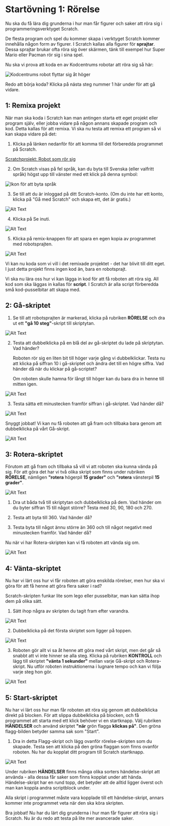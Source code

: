 # Startövning 1: Rörelse

Nu ska du få lära dig grunderna i hur man får figurer och saker att röra sig i programmeringsverktyget Scratch.

De flesta program och spel du kommer skapa i verktyget Scratch kommer innehålla någon form av figurer. I Scratch kallas alla figurer för **sprajtar**. Dessa sprajtar brukar ofta röra sig över skärmen, tänk till exempel hur Super Mario eller Pacman rör sig i sina spel.

Nu ska vi prova att koda en av Kodcentrums robotar att röra sig så här:

![Kodcentrums robot flyttar sig åt höger](Robot_1.gif)

Redo att börja koda? Klicka på nästa steg nummer 1 här under för att gå vidare.

## 1: Remixa projekt

När man ska koda i Scratch kan man antingen starta ett eget projekt eller program själv, eller jobba vidare på någon annans skapade program och kod. Detta kallas för att remixa. Vi ska nu testa att remixa ett program så vi kan skapa vidare på det:

1. Klicka på länken nedanför för att komma till det förberedda programmet på Scratch.

<a href="https://scratch.mit.edu/projects/210051047/" target='_blank'>Scratchprojekt: Robot som rör sig</a> <!--_-->

2. Om Scratch visas på fel språk, kan du byta till Svenska (eller valfritt språk) högst upp till vänster med ett klick på denna symbol:

![Ikon för att byta språk](Image_1.png)

3. Se till att du är inloggad på ditt Scratch-konto. (Om du inte har ett konto, klicka på "Gå med Scratch" och skapa ett, det är gratis.)

![Alt Text](Image_2.png)

4. Klicka på Se inuti.

![Alt Text](Image_3.png)

5. Klicka på remix-knappen för att spara en egen kopia av programmet med robotsprajten.

![Alt Text](Image_4.png)

Vi kan nu koda som vi vill i det remixade projektet - det har blivit till ditt eget. I just detta projekt finns ingen kod än, bara en robotsprajt.

Vi ska nu lära oss hur vi kan lägga in kod för att få roboten att röra sig. All kod som ska läggas in kallas för **script**. I Scratch är alla script förberedda små kod-pusselbitar att skapa med.

## 2: Gå-skriptet

1. Se till att robotsprajten är markerad, klicka på rubriken **RÖRELSE** och dra ut ett **"gå 10 steg"**-skript till skriptytan.

![Alt Text](Skript_1.gif)

2. Testa att dubbelklicka på en blå del av gå-skriptet du lade på skriptytan. Vad händer?

	Roboten rör sig en liten bit till höger varje gång vi dubbelklickar. Testa nu att klicka på siffran 10 i gå-skriptet och ändra det till en högre siffra. Vad händer då när du klickar på gå-scriptet?

	Om roboten skulle hamna för långt till höger kan du bara dra in henne till mitten igen.

![Alt Text](Robot_2.gif)

3. Testa sätta ett minustecken framför siffran i gå-skriptet. Vad händer då?

![Alt Text](Skript_2.gif)

Snyggt jobbat! Vi kan nu få roboten att gå fram och tillbaka bara genom att dubbelklicka på vårt Gå-skript.

![Alt Text](Robot_3.gif)

## 3: Rotera-skriptet

Förutom att gå fram och tillbaka så vill vi att roboten ska kunna vända på sig. För att göra det har vi två olika skript som finns under rubriken **RÖRELSE**, nämligen **"rotera** högerpil **15 grader"** och **"rotera** vänsterpil **15 grader"**.

![Alt Text](Image_5.png)

1. Dra ut båda två till skriptytan och dubbelklicka på dem. Vad händer om du byter siffran 15 till något större? Testa med 30, 90, 180 och 270.

2. Testa att byta till 360. Vad händer då?

3. Testa byta till något ännu större än 360 och till något negativt med minustecken framför. Vad händer då?

Nu när vi har Rotera-skripten kan vi få roboten att vända sig om.

![Alt Text](Robot_4.gif)

## 4: Vänta-skriptet

Nu har vi lärt oss hur vi får roboten att göra enskilda rörelser, men hur ska vi göra för att få henne att göra flera saker i rad?

Scratch-skripten funkar lite som lego eller pusselbitar, man kan sätta ihop dem på olika sätt.

1. Sätt ihop några av skripten du tagit fram efter varandra.

![Alt Text](Skript_3.gif)

2. Dubbelklicka på det första skriptet som ligger på toppen.

![Alt Text](Robot_5.gif)

3. Roboten gör allt vi sa åt henne att göra med vårt skript, men det går så snabbt att vi inte hinner se alla steg. Klicka på rubriken **KONTROLL** och lägg till skriptet **"vänta 1 sekunder"** mellan varje Gå-skript och Rotera-skript. Nu utför roboten instruktionerna i lugnare tempo och kan vi följa varje steg hon gör.

![Alt Text](Skript_4.gif)

## 5: Start-skriptet

Nu har vi lärt oss hur man får roboten att röra sig genom att dubbelklicka direkt på blocken. För att slippa dubbelklicka på blocken, och få programmet att starta med ett klick behöver vi en startknapp. Välj rubriken **HÄNDELSER** och använd skriptet **"när** grön flagga **klickas på"**. Den gröna flagg-bilden betyder samma sak som "Start".

1. Dra in detta Flagg-skript och lägg ovanför rörelse-skripten som du skapade. Testa sen att klicka på den gröna flaggan som finns ovanför roboten. Nu har du kopplat ditt program till Scratch startknapp.

![Alt Text](Skript_5.gif)

Under rubriken **HÄNDELSER** finns många olika sorters händelse-skript att använda - alla dessa får saker som finns kopplat under att hända. Händelse-skript har en rund topp, det betyder att de alltid ligger överst och man kan koppla andra scriptblock under.

Alla skript i programmet måste vara kopplade till ett händelse-skript, annars kommer inte programmet veta när den ska köra skripten.

Bra jobbat! Nu har du lärt dig grunderna i hur man får figurer att röra sig i Scratch. Nu är du redo att testa på lite mer avancerade saker.

